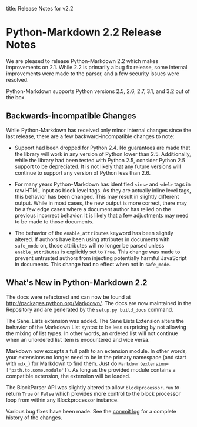 title:      Release Notes for v2.2

Python-Markdown 2.2 Release Notes
=================================

We are pleased to release Python-Markdown 2.2 which makes improvements on 2.1. 
While 2.2 is primarily a bug fix release, some internal improvements were made 
to the parser, and a few security issues were resolved.

Python-Markdown supports Python versions 2.5, 2.6, 2.7, 3.1, and 3.2 out 
of the box. 

Backwards-incompatible Changes
------------------------------

While Python-Markdown has received only minor internal changes since the last
release, there are a few backward-incompatible changes to note:

* Support had been dropped for Python 2.4. No guarantees are made that the 
library will work in any version of Python lower than 2.5. Additionally, while 
the library had been tested with Python 2.5, consider Python 2.5 support to be 
depreciated. It is not likely that any future versions will continue to support
any version of Python less than 2.6.

* For many years Python-Markdown has identified `<ins>` and `<del>` tags in 
raw HTML input as block level tags. As they are actually inline level tags,
this behavior has been changed. This may result in slightly different output.
While in most cases, the new output is more correct, there may be a few edge
cases where a document author has relied on the previous incorrect behavior.
It is likely that a few adjustments may need to be made to those documents.

* The behavior of the `enable_attributes` keyword has been slightly altered.
If authors have been using attributes in documents with `safe_mode` on, those 
attributes will no longer be parsed unless `enable_attributes` is explicitly
set to `True`. This change was made to prevent untrusted authors from injecting
potentially harmful JavaScript in documents. This change had no effect when 
not in `safe_mode`.

What's New in Python-Markdown 2.2
---------------------------------

The docs were refactored and can now be found at 
<http://packages.python.org/Markdown/>. The docs are now maintained in the
Repository and are generated by the `setup.py build_docs` command.

The Sane_Lists
extension was added. The Sane Lists Extension alters the behavior of the 
Markdown List syntax to be less surprising by not allowing the mixing of list
types. In other words, an ordered list will not continue when an unordered list
item is encountered and vice versa.

Markdown now excepts a full path to an extension module. In other words, your
extensions no longer need to be in the primary namespace (and start with `mdx_`)
for Markdown to find them. Just do `Markdown(extension=['path.to.some.module'])`.
As long as the provided module contains a compatible extension, the extension
will be loaded.

The BlockParser API was slightly altered to allow `blockprocessor.run` to return
`True` or `False` which provides more control to the block processor loop from 
within any Blockprocessor instance.

Various bug fixes have been made. See the 
[commit log](https://github.com/Python-Markdown/markdown/commits/master) 
for a complete history of the changes.
